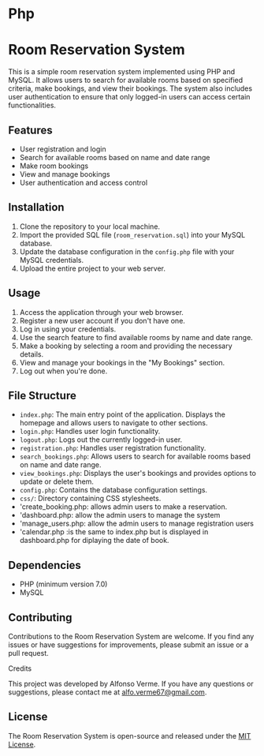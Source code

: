 # Php
# Room Reservation System

This is a simple room reservation system implemented using PHP and MySQL. It allows users to search for available rooms based on specified criteria, make bookings, and view their bookings. The system also includes user authentication to ensure that only logged-in users can access certain functionalities.

## Features

- User registration and login
- Search for available rooms based on name and date range
- Make room bookings
- View and manage bookings
- User authentication and access control

## Installation

1. Clone the repository to your local machine.
2. Import the provided SQL file (`room_reservation.sql`) into your MySQL database.
3. Update the database configuration in the `config.php` file with your MySQL credentials.
4. Upload the entire project to your web server.

## Usage

1. Access the application through your web browser.
2. Register a new user account if you don't have one.
3. Log in using your credentials.
4. Use the search feature to find available rooms by name and date range.
5. Make a booking by selecting a room and providing the necessary details.
6. View and manage your bookings in the "My Bookings" section.
7. Log out when you're done.

## File Structure

- `index.php`: The main entry point of the application. Displays the homepage and allows users to navigate to other sections.
- `login.php`: Handles user login functionality.
- `logout.php`: Logs out the currently logged-in user.
- `registration.php`: Handles user registration functionality.
- `search_bookings.php`: Allows users to search for available rooms based on name and date range.
- `view_bookings.php`: Displays the user's bookings and provides options to update or delete them.
- `config.php`: Contains the database configuration settings.
- `css/`: Directory containing CSS stylesheets.
- 'create_booking.php: allows admin users to make a reservation.
- 'dashboard.php: allow the admin users to manage the system
- 'manage_users.php: allow the admin users to manage registration users
- 'calendar.php :is the same to index.php but is displayed in dashboard.php for diplaying the date of book.

## Dependencies

- PHP (minimum version 7.0)
- MySQL

## Contributing

Contributions to the Room Reservation System are welcome. If you find any issues or have suggestions for improvements, please submit an issue or a pull request.

Credits

This project was developed by Alfonso Verme. If you have any questions or suggestions, please contact me at alfo.verme67@gmail.com.

## License

The Room Reservation System is open-source and released under the [MIT License](LICENSE).


